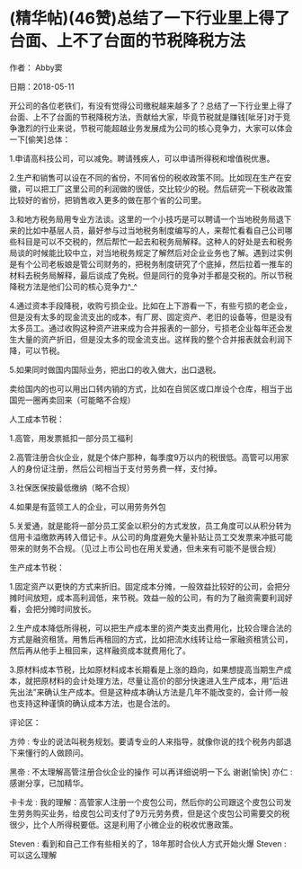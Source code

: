 
# (精华帖)(46赞)总结了一下行业里上得了台面、上不了台面的节税降税方法

作者： Abby窦

日期：2018-05-11

开公司的各位老铁们，有没有觉得公司缴税越来越多了？总结了一下行业里上得了台面、上不了台面的节税降税方法，贡献给大家，毕竟节税就是赚钱[呲牙]对于竞争激烈的行业来说，节税可能超越业务发展成为公司的核心竞争力，大家可以体会一下[偷笑]总体：

1.申请高科技公司，可以减免。聘请残疾人，可以申请所得税和增值税优惠。

2.生产和销售可以设在不同的省份，不同省份的税收政策不同。比如现在生产在安徽，可以把工厂这里公司的利润做的很低，交比较少的税。然后研究一下税收政策比较好的省份，把销售收入更多的做在那个省的公司里。

3.和地方税务局用专业方法谈。这里的一个小技巧是可以聘请一个当地税务局退下来的比如中基层人员，最好参与过当地税务制度编写的人，来帮忙看看自己公司哪些科目是可以不交税的，然后帮忙一起去和税务局解释。这种人的好处是去和税务局谈的时候能比较中立，对当地税务规定了解然后对企业业务也了解。遇到过实例是有个公司老板娘是管公司财务的，把税务制度研究了个底掉，然后拉着一推车的材料去税务局解释，最后谈成了免税。但是同行的竞争对手都是交税的。所以节税降税方法是他们公司的核心竞争力^_^

4.通过资本手段降税，收购亏损企业。比如在上下游看一下，有些亏损的老企业，但是没有太多的现金流支出的成本，有厂房、固定资产、老旧的设备等，但是没有太多员工。通过收购这种资产进来成为合并报表的一部分，亏损老企业每年还会发生大量的资产折旧，但是没太多的现金流支出。这样我的整个合并报表就会利润下降，可以节税。

 

 

5.如果同时做国内国际业务，把出口的收入做大，出口退税。

卖给国内的也可以用出口转内销的方式，比如在自贸区或口岸设个仓库，相当于出国兜一圈再卖回来（可能略不合规）

人工成本节税：

1.高管，用发票抵扣一部分员工福利

2.高管注册合伙企业，就是个体户那种，每季度9万以内的税很低。高管可以用家人的身份证注册，然后公司相当于支付劳务费一样，支付掉。

3.社保医保按最低缴纳（略不合规）

4.如果是有蓝领工人的企业，可以用劳务外包

5.关爱通，就是能将一部分员工奖金以积分的方式发放，员工角度可以从积分转为信用卡溢缴款再转入借记卡。从公司的角度避免大量补贴让员工交发票来冲抵可能带来的财务不合规。（见过上市公司也在用关爱通，但未来有可能不是很合规）

生产成本节税：

1.固定资产以更快的方式来折旧。固定成本分摊，一般效益比较好的公司，会把分摊时间放短，成本高利润低，来节税。效益一般的公司，有的为了融资需要利润好看，会把分摊时间放长。

2.生产成本降低所得税，可以把生产成本里的资产类支出费用化，比较合理合法的方式是融资租赁。用售后再租回的方式，比如把流水线转让给一家融资租赁公司，然后再从他手上租回来，这样融资成本就费用化了。

3.原材料成本节税，比如原材料成本长期看是上涨的趋向，如果想提高当期生产成本，就把原材料的会计处理方法，尽量让高价的部分快速进入生产成本，用“后进先出法”来确认生产成本。但是这种成本确认方法是几年不能改变的，会计师一般也支持这种谨慎的确认成本方法，也是合法的。

评论区：

方帅 : 专业的说法叫税务规划。要请专业的人来指导，就像你说的找个税务内部退下来懂行的人做顾问。

黑帝 : 不太理解高管注册合伙企业的操作  可以再详细说明一下么  谢谢[愉快] 亦仁 : 感谢分享，已加精华。

卡卡龙 : 我的理解：高管家人注册一个皮包公司，然后你的公司跟这个皮包公司发生劳务购买业务，给皮包公司支付了9万元劳务费，但是这个皮包公司需要交的税很少，比个人所得税要低。这是利用了小微企业的税收优惠政策。

 

 

Steven : 看到和自己工作有些相关的了，18年那时合伙人方式开始火爆  Steven : 可以这么理解
